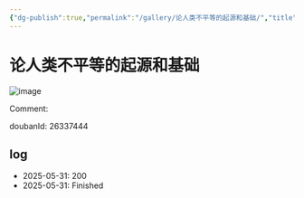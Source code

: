 ```yaml
---
{"dg-publish":true,"permalink":"/gallery/论人类不平等的起源和基础/","title":"论人类不平等的起源和基础","created":"2025-06-25T14:18:45.895+08:00"}
---
```



# 论人类不平等的起源和基础

![image](https://hiraeth-picbed.oss-cn-beijing.aliyuncs.com/20250531154532.webp)

Comment: 



doubanId: 26337444

## log

- 2025-05-31: 200
- 2025-05-31: Finished
